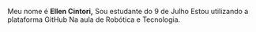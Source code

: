Meu nome é **Ellen Cintori,** 
Sou estudante do 9 de Julho
Estou utilizando a plataforma GitHub 
Na aula de Robótica e Tecnologia.

